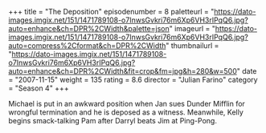 +++
title = "The Deposition"
episodenumber = 8
paletteurl = "https://dato-images.imgix.net/151/1471789108-o7InwsGvkri76m6Xp6VH3rIPqQ6.jpg?auto=enhance&ch=DPR%2CWidth&palette=json"
imageurl = "https://dato-images.imgix.net/151/1471789108-o7InwsGvkri76m6Xp6VH3rIPqQ6.jpg?auto=compress%2Cformat&ch=DPR%2CWidth"
thumbnailurl = "https://dato-images.imgix.net/151/1471789108-o7InwsGvkri76m6Xp6VH3rIPqQ6.jpg?auto=enhance&ch=DPR%2CWidth&fit=crop&fm=jpg&h=280&w=500"
date = "2007-11-15"
weight = 135
rating = 8.6
director = "Julian Farino"
category = "Season 4"
+++

Michael is put in an awkward position when Jan sues Dunder Mifflin for wrongful termination and he is deposed as a witness. Meanwhile, Kelly begins smack-talking Pam after Darryl beats Jim at Ping-Pong.
